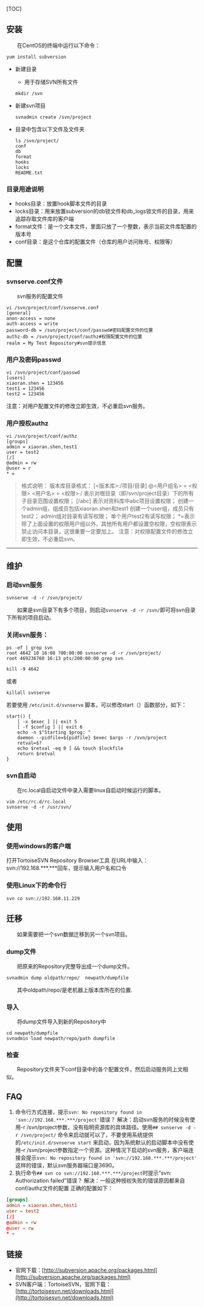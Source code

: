 [TOC]


## 安装
&emsp;&emsp;在CentOS的终端中运行以下命令：
```shell
yum install subversion
```
* 新建目录
    * 用于存储SVN所有文件
    
    ```shell
    mkdir /svn
    ```
* 新建svn项目
    
    ```shell
    svnadmin create /svn/project
    ```
* 目录中包含以下文件及文件夹

    ```shell
    ls /svn/project/
    conf
    db
    format
    hooks
    locks
    README.txt
    ```

### 目录用途说明

* hooks目录：放置hook脚本文件的目录
* locks目录：用来放置subversion的db锁文件和db_logs锁文件的目录，用来追踪存取文件库的客户端
* format文件：是一个文本文件，里面只放了一个整数，表示当前文件库配置的版本号
* conf目录：是这个仓库的配置文件（仓库的用户访问账号、权限等）

## 配置
### svnserve.conf文件
&emsp;&emsp;svn服务的配置文件

```shell
vi /svn/project/conf/svnserve.conf
[general]
anon-access = none
auth-access = write
password-db = /svn/project/conf/passwd#密码配置文件的位置
authz-db = /svn/project/conf/authz#权限配置文件的位置
realm = My Test Repository#svn提示信息
```

### 用户及密码passwd

```shell
vi /svn/project/conf/passwd
[users]
xiaoran.shen = 123456
test1 = 123456
test2 = 123456
```
注意：对用户配置文件的修改立即生效，不必重启svn服务。
### 用户授权authz

```shell
vi /svn/project/conf/authz
[groups]
admin = xiaoran.shen,test1
user = test2
[/]
@admin = rw
@user = r
* =
```

> 格式说明：
版本库目录格式：
[<版本库>:/项目/目录]
@<用户组名> = <权限>
<用户名> = <权限>
/ 表示对根目录（即/svn/project目录）下的所有子目录范围设置权限；
[/abc] 表示对资料库中abc项目设置权限；
创建一个admin组，组成员包括xiaoran.shen和test1
创建一个user组，成员只有test2；
admin组对目录有读写权限；
单个用户test2有读写权限；
*=表示除了上面设置的权限用户组以外，其他所有用户都设置空权限，空权限表示禁止访问本目录，这很重要一定要加上。
注意：对权限配置文件的修改立即生效，不必重启svn。

---

## 维护
### 启动svn服务
```shell
svnserve -d -r /svn/project/
```
&emsp;&emsp;如果是svn目录下有多个项目，则启动`svnserve -d -r /svn/`即可将svn目录下所有的项目启动。

### 关闭svn服务：
```shell
ps -ef | grep svn
root 4642 10 16:08 ?00:00:00 svnserve -d -r /svn/project/
root 469236760 16:13 pts/200:00:00 grep svn

kill -9 4642
```
或者
```shell
killall svnserve
```
若要使用 `/etc/init.d/svnserve` 脚本，可以修改start（）函数部分，如下：

```shell
start() {
    [ -x $exec ] || exit 5
    [ -f $config ] || exit 6
    echo -n $"Starting $prog: "
    daemon --pidfile=${pidfile} $exec $args -r /svn/project
    retval=$?
    echo $retval -eq 0 ] && touch $lockfile
    return $retval
}
```

### svn自启动
&emsp;&emsp;在rc.local自启动文件中录入需要linux自启动时候运行的脚本。

```shell
vim /etc/rc.d/rc.local
svnserve -d -r /usr/svn/
```

## 使用
### 使用windows的客户端
打开TortoiseSVN Repository Browser工具
在URL中输入：
svn://192.168.***.***回车，提示输入用户名和口令

### 使用Linux下的命令行

```shell
svn co svn://192.168.11.229
```

## 迁移
&emsp;&emsp;如果需要把一个svn数据迁移到另一个svn项目。
### dump文件
&emsp;&emsp;把原来的Repository完整导出成一个dump文件。

```shell
svnadmin dump oldpath/repo/  newpath/dumpfile
```

&emsp;&emsp;其中oldpath/repo/是老机器上版本库所在的位置.
### 导入
&emsp;&emsp;将dump文件导入到新的Repository中

```shell
cd newpath/dumpfile
svnadmin load newpath/repo/path dumpfile
```

### 检查
&emsp;&emsp;Repository文件夹下conf目录中的各个配置文件，然后启动服务同上文相似。


## FAQ
1. 命令行方式连接，提示`svn: No repository found in 'svn://192.168.***.***/project'`错误？
解决：启动svn服务的时候没有使用-r /svn/project参数，没有指明资源库的具体路径。使用`## svnserve -d -r /svn/project/` 命令来启动就可以了，不要使用系统提供的`/etc/init.d/svnserve start` 来启动，因为系统默认的启动脚本中没有使用–r /svn/project参数指定一个资源。这种情况下启动的svn服务，客户端连接会提示`svn: No repository found in 'svn://192.168.***.***/project' `这样的错误，默认svn服务器端口是3690。
2. 执行命令`## svn co svn://192.168.***.***/project`时提示“svn: Authorization failed”错误？
解决：一般这种授权失败的错误原因都来自conf/authz文件的配置
正确的配置如下：
``` conf
[groups]
admin = xiaoran.shen,test1
user = test2
[/]
@admin = rw
@user = rw
* =
```

## 链接

* 官网下载：[http://subversion.apache.org/packages.html](http://subversion.apache.org/packages.html)
* SVN客户端：TortoiseSVN，官网下载：[http://tortoisesvn.net/downloads.html](http://tortoisesvn.net/downloads.html)
